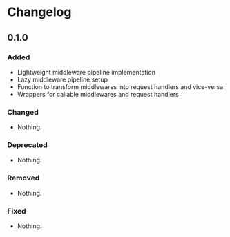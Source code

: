# Changelog

## 0.1.0

### Added

- Lightweight middleware pipeline implementation
- Lazy middleware pipeline setup
- Function to transform middlewares into request handlers and vice-versa
- Wrappers for callable middlewares and request handlers

### Changed

- Nothing.

### Deprecated

- Nothing.

### Removed

- Nothing.

### Fixed

- Nothing.
